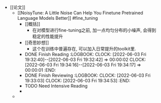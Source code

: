 - [[论文]]
	- [[NoisyTune: A Little Noise Can Help You Finetune Pretrained Language Models Better]] #fine_tuning
		- [[概括]]
			- 在对模型进行fine-tuning之前, 加一点均匀分布的小噪声, 会得到稳定的性能提升
		- [[奇思妙想]]
			- 这个在训练中普遍存在, 可以加入日常提升的toolkit里.
		- DONE Finish Reading
		  :LOGBOOK:
		  CLOCK: [2022-06-03 Fri 19:32:40]--[2022-06-03 Fri 19:32:42] =>  00:00:02
		  CLOCK: [2022-06-03 Fri 19:34:16]--[2022-06-03 Fri 19:34:17] =>  00:00:01
		  :END:
		- DONE Finish Reviewing
		  :LOGBOOK:
		  CLOCK: [2022-06-03 Fri 19:33:03]
		  CLOCK: [2022-06-03 Fri 19:34:53]
		  :END:
		- TODO Need Intensive Reading
		-
	-